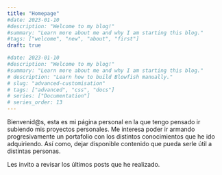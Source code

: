 ```yaml
---
title: "Homepage"
#date: 2023-01-10
#description: "Welcome to my blog!"
#summary: "Learn more about me and why I am starting this blog."
#tags: ["welcome", "new", "about", "first"]
draft: true

#date: 2023-01-10
#description: "Welcome to my blog!"
#summary: "Learn more about me and why I am starting this blog."
# description: "Learn how to build Blowfish manually."
# slug: "advanced-customisation"
# tags: ["advanced", "css", "docs"]
# series: ["Documentation"]
# series_order: 13
---
```


Bienvenid@s, esta es mi página personal en la que tengo pensado ir subiendo mis proyectos personales. Me interesa poder ir armando progresivamente un portafolio con los distintos conocimientos que he ido adquiriendo. Así como, dejar disponible contenido que pueda serle útil a distintas personas.

Les invito a revisar los últimos posts que he realizado.